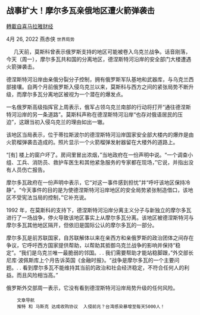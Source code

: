 
## 战事扩大！摩尔多瓦亲俄地区遭火箭弹袭击
[轉載自喜马拉雅财经](https://himoney.press/pro-russian-region-of-moldova-hit-by-rockets/)

4月 26, 2022 燕赤侠 `世界局势` 

&nbsp;&nbsp;&nbsp;&nbsp;
几天前，莫斯科曾表示俄罗斯支持的地区可能被卷入乌克兰战争。话音刚落，今天（周一），摩尔多瓦共和国的分离地区，德涅斯特河沿岸的安全部门大楼遭遇火箭弹袭击。



德涅斯特河沿岸由亲俄分裂分子控制，拥有俄罗斯军队基地和武器库，与乌克兰西部接壤。自两个月前俄罗斯入侵乌克兰以来，莫斯科与西方之间的紧张局势不断升级，而摩尔多瓦分离地区被视为一个潜在的爆发点。



一名俄罗斯高级指挥官上周表示，俄军占领乌克兰南部的行动将打开“通往德涅斯特河沿岸的另一条道路”。莫斯科声称在德涅斯特河沿岸“也存对俄语居民的压迫”，这跟当初入侵乌克兰的理由如出一辙。



该地区当局表示，位于蒂拉斯波尔的德涅斯特河沿岸国家安全部大楼内的爆炸是由火箭榴弹袭击造成的。照片显示一个火箭榴弹发射器留在大楼外的道路上。



“[有] 楼上的窗户坏了。房间里冒出浓烟，”当地政府在一份声明中说。“一个调查小组、工兵、消防员、救护车医生和其他紧急服务的专家都在现场，”它说，并指出没有人员伤亡报告。



摩尔多瓦政府在一份声明中表示，它“对这一事件感到担忧”并“呼吁该地区保持冷静”。“今天事件的目的是为使德涅斯特河沿岸地区的安全局势紧张制造借口，该地区不受宪法当局的控制，”它补充说。



1992 年，在莫斯科的支持下，德涅斯特河沿岸分离主义分子与新独立的摩尔多瓦进行了一场战争，停火导致该地区事实上从摩尔多瓦分离。该地区被德涅斯特河与摩尔多瓦其他地区隔开，但依旧是国际公认的摩尔多瓦的一部分。



摩尔多瓦是前苏联国家，自苏联解体以来在亲西方和亲俄罗斯的政治团体之间存在争议，它呼吁西方国家提供帮助，以帮助其抵御乌克兰战争的影响并保持“稳定”。“我们是乌克兰唯一最脆弱的邻国。.&nbsp;.&nbsp;我们需要帮助才能站稳脚跟，”外交部长尼库·波佩斯库上个月告诉英国《金融时报》。“战争是摩尔多瓦的一个主要问题。.&nbsp;.&nbsp;看到摩尔多瓦不能维持其当前的政治和社会经济稳定，不符合任何人的利益。而且风险相当高。”



俄罗斯外交部周一表示，它没有看到德涅斯特河沿岸局势升级的任何风险。
                                                     
                     
                          
                           
                              
                                
                            
            
                              
                                
            
                              
                                


                              
                                

                                  
                          
                    

                
                
	
		文章导航
		推特 和 马斯克 达成收购协议  入侵前兆？台湾感染暴增至每天5000人！

